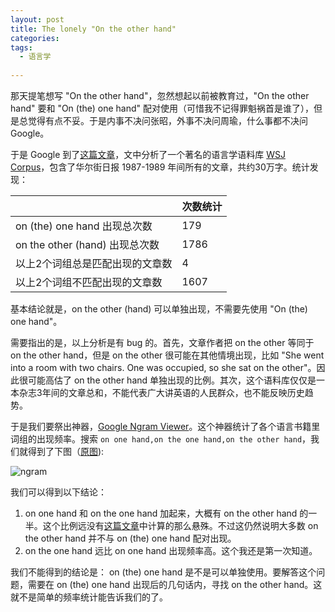 ```yaml
---
layout: post
title: The lonely "On the other hand"
categories: 
tags:
  - 语言学
  
---
```

那天提笔想写 "On the other hand"，忽然想起以前被教育过，"On the other hand" 要和 "On (the) one hand" 配对使用（可惜我不记得罪魁祸首是谁了），但是总觉得有点不妥。于是内事不决问张昭，外事不决问周瑜，什么事都不决问 Google。

于是 Google 到了[这篇文章](http://languagelog.ldc.upenn.edu/nll/?p=4573)，文中分析了一个著名的语言学语料库 [WSJ Corpus](http://www.ldc.upenn.edu/Catalog/CatalogEntry.jsp?catalogId=LDC2000T43)，包含了华尔街日报 1987-1989 年间所有的文章，共约30万字。统计发现：

||次数统计|
| --- | --- |
| on (the) one hand 出现总次数 | 179 |
| on the other (hand) 出现总次数 | 1786 |
| 以上2个词组总是匹配出现的文章数 | 4 |
| 以上2个词组不匹配出现的文章数 | 1607 |

基本结论就是，on the other (hand) 可以单独出现，不需要先使用 "On (the) one hand"。

需要指出的是，以上分析是有 bug 的。首先，文章作者把 on the other 等同于 on the other hand，但是 on the other 很可能在其他情境出现，比如 "She went into a room with two chairs. One was occupied, so she sat on the other"。因此很可能高估了 on the other hand 单独出现的比例。其次，这个语料库仅仅是一本杂志3年间的文章总和，不能代表广大讲英语的人民群众，也不能反映历史趋势。

于是我们要祭出神器，[Google Ngram Viewer](http://books.google.com/ngrams)。这个神器统计了各个语言书籍里词组的出现频率。搜索 `on one hand,on the one hand,on the other hand`，我们就得到了下图（[原图](http://books.google.com/ngrams/graph?content=on+one+hand%2C+on+the+one+hand%2C+on+the+other+hand&year_start=1800&year_end=2000&corpus=15&smoothing=0&share=)):

![ngram](https://dl.dropboxusercontent.com/u/308058/blogimages/2013/07/ngram_on_the_other_hand.png)

我们可以得到以下结论：

1. on one hand 和 on the one hand 加起来，大概有 on the other hand 的一半。这个比例远没有[这篇文章](http://languagelog.ldc.upenn.edu/nll/?p=4573)中计算的那么悬殊。不过这仍然说明大多数 on the other hand 并不与 on (the) one hand 配对出现。
2. on the one hand 远比 on one hand 出现频率高。这个我还是第一次知道。

我们不能得到的结论是：
on (the) one hand 是不是可以单独使用。要解答这个问题，需要在 on (the) one hand 出现后的几句话内，寻找 on the other hand。这就不是简单的频率统计能告诉我们的了。
